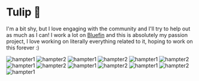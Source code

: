 # Tulip 🌷

I'm a bit shy, but I love engaging with the community and I'll try to help out as much as I can! I work a lot on [Bluefin](https://projectbluefin.io/) and this is absolutely my passion project, I love working on literally everything related to it, hoping to work on this forever :)

![hampter1](https://i.kym-cdn.com/photos/images/original/000/059/890/hamu20110724-22047-qp2fnw.gif)
![hampter2](https://i.kym-cdn.com/photos/images/original/000/059/892/gerbil20110724-22047-1d239dr.gif)
![hampter1](https://i.kym-cdn.com/photos/images/original/000/059/890/hamu20110724-22047-qp2fnw.gif)
![hampter2](https://i.kym-cdn.com/photos/images/original/000/059/892/gerbil20110724-22047-1d239dr.gif)
![hampter1](https://i.kym-cdn.com/photos/images/original/000/059/890/hamu20110724-22047-qp2fnw.gif)
![hampter2](https://i.kym-cdn.com/photos/images/original/000/059/892/gerbil20110724-22047-1d239dr.gif)
![hampter1](https://i.kym-cdn.com/photos/images/original/000/059/890/hamu20110724-22047-qp2fnw.gif)
![hampter2](https://i.kym-cdn.com/photos/images/original/000/059/892/gerbil20110724-22047-1d239dr.gif)
![hampter1](https://i.kym-cdn.com/photos/images/original/000/059/890/hamu20110724-22047-qp2fnw.gif)
![hampter2](https://i.kym-cdn.com/photos/images/original/000/059/892/gerbil20110724-22047-1d239dr.gif)
![hampter1](https://i.kym-cdn.com/photos/images/original/000/059/890/hamu20110724-22047-qp2fnw.gif)
![hampter2](https://i.kym-cdn.com/photos/images/original/000/059/892/gerbil20110724-22047-1d239dr.gif)
![hampter1](https://i.kym-cdn.com/photos/images/original/000/059/890/hamu20110724-22047-qp2fnw.gif)

<!--
![glrop](https://media.discordapp.net/attachments/1074422586894712912/1346625516236701737/glerp.gif?ex=67d36a3e&is=67d218be&hm=465d54f40c2b7e2c3f63a59837e813cb70cbd5b16ce3d0f69c1778a799826069&=)
![glorpslow](https://media.discordapp.net/attachments/1074422586894712912/1346625515364290601/glorpslow.gif?ex=67d36a3d&is=67d218bd&hm=498cefa9f67dcf1d1e3d58d6dcafd712d20aedd7344a7efc6580af3783e36c12&=)
![glrop](https://media.discordapp.net/attachments/1074422586894712912/1346625516236701737/glerp.gif?ex=67d36a3e&is=67d218be&hm=465d54f40c2b7e2c3f63a59837e813cb70cbd5b16ce3d0f69c1778a799826069&=)
![glorpslow](https://media.discordapp.net/attachments/1074422586894712912/1346625515364290601/glorpslow.gif?ex=67d36a3d&is=67d218bd&hm=498cefa9f67dcf1d1e3d58d6dcafd712d20aedd7344a7efc6580af3783e36c12&=)
![glrop](https://media.discordapp.net/attachments/1074422586894712912/1346625516236701737/glerp.gif?ex=67d36a3e&is=67d218be&hm=465d54f40c2b7e2c3f63a59837e813cb70cbd5b16ce3d0f69c1778a799826069&=)
![glorpslow](https://media.discordapp.net/attachments/1074422586894712912/1346625515364290601/glorpslow.gif?ex=67d36a3d&is=67d218bd&hm=498cefa9f67dcf1d1e3d58d6dcafd712d20aedd7344a7efc6580af3783e36c12&=)
![glrop](https://media.discordapp.net/attachments/1074422586894712912/1346625516236701737/glerp.gif?ex=67d36a3e&is=67d218be&hm=465d54f40c2b7e2c3f63a59837e813cb70cbd5b16ce3d0f69c1778a799826069&=)
![glorpslow](https://media.discordapp.net/attachments/1074422586894712912/1346625515364290601/glorpslow.gif?ex=67d36a3d&is=67d218bd&hm=498cefa9f67dcf1d1e3d58d6dcafd712d20aedd7344a7efc6580af3783e36c12&=)
-->
